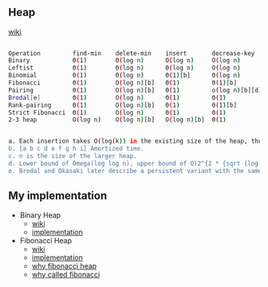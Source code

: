 #

## Heap

[wiki](https://en.wikipedia.org/wiki/Heap_(data_structure))

```bash

Operation         find-min    delete-min    insert       decrease-key    meld
Binary            Θ(1)        Θ(log n)      O(log n)     O(log n)        Θ(n)
Leftist           Θ(1)        Θ(log n)      Θ(log n)     O(log n)        Θ(log n)
Binomial          Θ(1)        Θ(log n)      Θ(1)[b]      Θ(log n)        O(log n)[c]
Fibonacci         Θ(1)        O(log n)[b]   Θ(1)         Θ(1)[b]         Θ(1)
Pairing           Θ(1)        O(log n)[b]   Θ(1)         o(log n)[b][d]  Θ(1)
Brodal[e]         Θ(1)        O(log n)      Θ(1)         Θ(1)            Θ(1)
Rank-pairing      Θ(1)        O(log n)[b]   Θ(1)         Θ(1)[b]         Θ(1)
Strict Fibonacci  Θ(1)        O(log n)      Θ(1)         Θ(1)            Θ(1)
2-3 heap          O(log n)    O(log n)[b]   O(log n)[b]  Θ(1)            ?


a. Each insertion takes O(log(k)) in the existing size of the heap, thus ΣO(log(k)) [k=1 to n]. Since log(n/2) = log(n) - 1, a constant factor (half) of these insertions are within a constant factor of the maximum, so asymptotically we can assume k = n; formally the time is n * O(log(n)) - O(n) = O(n * log(n)). This can also be readily seen from Stirling's approximation.
b. [a b c d e f g h i] Amortized time.
c. n is the size of the larger heap.
d. Lower bound of Omega(log log n), upper bound of O(2^{2 * {sqrt {log log n}}}).
e. Brodal and Okasaki later describe a persistent variant with the same bounds except for decrease-key, which is not supported. Heaps with n elements can be constructed bottom-up in O(n).[15]
```

## My implementation

- Binary Heap
  - [wiki](https://en.wikipedia.org/wiki/Binary_heap)
  - [implementation](https://github.com/Harold2017/golina/tree/master/container/tree/bheap)
- Fibonacci Heap
  - [wiki](https://en.wikipedia.org/wiki/Fibonacci_heap)
  - [implementation](https://github.com/Harold2017/golina/tree/master/container/heap/fibonacci)
  - [why fibonacci heap](https://stackoverflow.com/questions/19508526/what-is-the-intuition-behind-the-fibonacci-heap-data-structure?lq=1)
  - [why called fibonacci](https://stackoverflow.com/questions/14333314/why-is-a-fibonacci-heap-called-a-fibonacci-heap)
